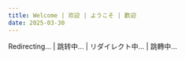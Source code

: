 ```yaml
---
title: Welcome | 欢迎 | ようこそ | 歡迎
date: 2025-03-30
---
```


<script>
var lang = navigator.language || navigator.userLanguage;
lang = lang.toLowerCase();

var redirectMap = {
  'zh-cn': '/zh-CN/',
  'zh-tw': '/zh-TW/',
  'ja': '/ja/',
  'en': '/en/'
};

var defaultLang = 'zh-CN';
var targetPath = redirectMap[lang] || redirectMap[lang.split('-')[0]] || '/' + defaultLang + '/';
window.location.href = targetPath;
</script>

Redirecting... | 跳转中... | リダイレクト中... | 跳轉中...
